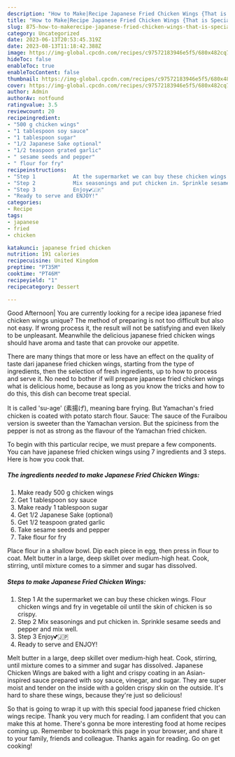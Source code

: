 ```yaml
---
description: "How to Make|Recipe Japanese Fried Chicken Wings {That is Special"
title: "How to Make|Recipe Japanese Fried Chicken Wings {That is Special"
slug: 875-how-to-makerecipe-japanese-fried-chicken-wings-that-is-special
category: Uncategorized
date: 2023-06-13T20:53:45.319Z
date: 2023-08-13T11:18:42.388Z
image: https://img-global.cpcdn.com/recipes/c97572183946e5f5/680x482cq70/japanese-fried-chicken-wings-recipe-main-photo.jpg
hideToc: false
enableToc: true
enableTocContent: false
thumbnail: https://img-global.cpcdn.com/recipes/c97572183946e5f5/680x482cq70/japanese-fried-chicken-wings-recipe-main-photo.jpg
cover: https://img-global.cpcdn.com/recipes/c97572183946e5f5/680x482cq70/japanese-fried-chicken-wings-recipe-main-photo.jpg
author: Admin
authorAv: notfound
ratingvalue: 3.5
reviewcount: 20
recipeingredient:
- "500 g chicken wings"
- "1 tablespoon soy sauce"
- "1 tablespoon sugar"
- "1/2 Japanese Sake optional"
- "1/2 teaspoon grated garlic"
- " sesame seeds and pepper"
- " flour for fry"
recipeinstructions:
- "Step 1            At the supermarket we can buy these chicken wings. Flour chicken wings and fry in vegetable oil until the skin of chicken is so crispy."
- "Step 2            Mix seasonings and put chicken in. Sprinkle sesame seeds and pepper and mix well."
- "Step 3            Enjoy💕🇯🇵"
- "Ready to serve and ENJOY!"
categories:
- Recipe
tags:
- japanese
- fried
- chicken

katakunci: japanese fried chicken 
nutrition: 191 calories
recipecuisine: United Kingdom
preptime: "PT35M"
cooktime: "PT46M"
recipeyield: "1"
recipecategory: Dessert

---
```



Good Afternoon| You are currently looking for a recipe idea japanese fried chicken wings unique? The method of preparing is not too difficult but also not easy. If wrong process it, the result will not be satisfying and even likely to be unpleasant. Meanwhile the delicious japanese fried chicken wings should have aroma and taste that can provoke our appetite.






There are many things that more or less have an effect on the quality of taste dari japanese fried chicken wings, starting from the type of ingredients, then the selection of fresh ingredients, up to how to process and serve it. No need to bother if will prepare japanese fried chicken wings what is delicious home, because as long as you know the tricks and how to do this, this dish can become treat special.


It is called &#39;su-age&#39; (素揚げ), meaning bare frying. But Yamachan&#39;s fried chicken is coated with potato starch flour. Sauce: The sauce of the Furaibou version is sweeter than the Yamachan version. But the spiciness from the pepper is not as strong as the flavour of the Yamachan fried chicken.


To begin with this particular recipe, we must prepare a few components. You can have japanese fried chicken wings using 7 ingredients and 3 steps. Here is how you cook that.

<!--inarticleads1-->

##### The ingredients needed to make Japanese Fried Chicken Wings:

1. Make ready 500 g chicken wings
1. Get 1 tablespoon soy sauce
1. Make ready 1 tablespoon sugar
1. Get 1/2 Japanese Sake (optional)
1. Get 1/2 teaspoon grated garlic
1. Take  sesame seeds and pepper
1. Take  flour for fry


Place flour in a shallow bowl. Dip each piece in egg, then press in flour to coat. Melt butter in a large, deep skillet over medium-high heat. Cook, stirring, until mixture comes to a simmer and sugar has dissolved. 

<!--inarticleads2-->

##### Steps to make Japanese Fried Chicken Wings:

1. Step 1            At the supermarket we can buy these chicken wings. Flour chicken wings and fry in vegetable oil until the skin of chicken is so crispy.
1. Step 2            Mix seasonings and put chicken in. Sprinkle sesame seeds and pepper and mix well.
1. Step 3            Enjoy💕🇯🇵
1. Ready to serve and ENJOY!

Melt butter in a large, deep skillet over medium-high heat. Cook, stirring, until mixture comes to a simmer and sugar has dissolved. Japanese Chicken Wings are baked with a light and crispy coating in an Asian-inspired sauce prepared with soy sauce, vinegar, and sugar. They are super moist and tender on the inside with a golden crispy skin on the outside. It&#39;s hard to share these wings, because they&#39;re just so delicious! 

So that is going to wrap it up with this special food japanese fried chicken wings recipe. Thank you very much for reading. I am confident that you can make this at home. There's gonna be more interesting food at home recipes coming up. Remember to bookmark this page in your browser, and share it to your family, friends and colleague. Thanks again for reading. Go on get cooking!

